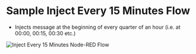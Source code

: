# Sample Inject Every 15 Minutes Flow

* Injects message at the beginning of every quarter of an hour (i.e. at 00:00, 00:15, 00:30 etc.)

![Inject Every 15 Minutes Node-RED Flow](https://github.com/ebabeshko/node-red-flows/assets/63898296/b19d34a2-43ae-4c82-bdad-e8dc66f8778b)
